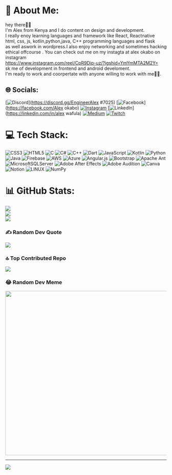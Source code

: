 # 💫 About Me:
hey there🤳🤳<br>I'm Alex from Kenya and I do content on design and development.<br> I really enoy learning languages and framework like React, Reactnative<br>html, css, js, kotlin,python,java, C++ programming languages and flask <br>as well aswork in wordpress.I also enjoy networking and sometimes hacking <br>ethical  offcourse  . You can check out me on my instagta at alex okabo on instagram<br> https://www.instagram.com/reel/CpR9Dip-uz/?igshid=YmYmMTA2M2Y=<br>sk me of development in frontend  and android develoment.<br>I'm ready to work and coorpertate with anyone willing  to work with me🥰🥰.


## 🌐 Socials:
[![Discord](https://img.shields.io/badge/Discord-%237289DA.svg?logo=discord&logoColor=white)](https://discord.gg/EngineerAlex #7025)
[![Facebook](https://img.shields.io/badge/Facebook-%231877F2.svg?logo=Facebook&logoColor=white)](https://facebook.com/Alex okabo) 
[![Instagram](https://img.shields.io/badge/Instagram-%23E4405F.svg?logo=Instagram&logoColor=white)](https://instagram.com/enineeralex186)
[![LinkedIn](https://img.shields.io/badge/LinkedIn-%230077B5.svg?logo=linkedin&logoColor=white)](https://linkedin.com/in/alex wafula)
[![Medium](https://img.shields.io/badge/Medium-12100E?logo=medium&logoColor=white)](https://medium.com/@OKABO001)
[![Twitch](https://img.shields.io/badge/Twitch-%239146FF.svg?logo=Twitch&logoColor=white)](https://twitch.tv/254@ENGINEERALEX) 

# 💻 Tech Stack:
![CSS3](https://img.shields.io/badge/css3-%231572B6.svg?style=for-the-badge&logo=css3&logoColor=white) ![HTML5](https://img.shields.io/badge/html5-%23E34F26.svg?style=for-the-badge&logo=html5&logoColor=white) ![C](https://img.shields.io/badge/c-%2300599C.svg?style=for-the-badge&logo=c&logoColor=white) ![C#](https://img.shields.io/badge/c%23-%23239120.svg?style=for-the-badge&logo=c-sharp&logoColor=white) ![C++](https://img.shields.io/badge/c++-%2300599C.svg?style=for-the-badge&logo=c%2B%2B&logoColor=white) ![Dart](https://img.shields.io/badge/dart-%230175C2.svg?style=for-the-badge&logo=dart&logoColor=white) ![JavaScript](https://img.shields.io/badge/javascript-%23323330.svg?style=for-the-badge&logo=javascript&logoColor=%23F7DF1E) ![Kotlin](https://img.shields.io/badge/kotlin-%230095D5.svg?style=for-the-badge&logo=kotlin&logoColor=white) ![Python](https://img.shields.io/badge/python-3670A0?style=for-the-badge&logo=python&logoColor=ffdd54) ![Java](https://img.shields.io/badge/java-%23ED8B00.svg?style=for-the-badge&logo=java&logoColor=white) ![Firebase](https://img.shields.io/badge/firebase-%23039BE5.svg?style=for-the-badge&logo=firebase) ![AWS](https://img.shields.io/badge/AWS-%23FF9900.svg?style=for-the-badge&logo=amazon-aws&logoColor=white) ![Azure](https://img.shields.io/badge/azure-%230072C6.svg?style=for-the-badge&logo=azure-devops&logoColor=white) ![Angular.js](https://img.shields.io/badge/angular.js-%23E23237.svg?style=for-the-badge&logo=angularjs&logoColor=white) ![Bootstrap](https://img.shields.io/badge/bootstrap-%23563D7C.svg?style=for-the-badge&logo=bootstrap&logoColor=white) ![Apache Ant](https://img.shields.io/badge/Apache%20Ant-A81C7D?style=for-the-badge&logo=Apache%20Ant&logoColor=white) ![MicrosoftSQLServer](https://img.shields.io/badge/Microsoft%20SQL%20Sever-CC2927?style=for-the-badge&logo=microsoft%20sql%20server&logoColor=white) ![Adobe After Effects](https://img.shields.io/badge/Adobe%20After%20Effects-9999FF.svg?style=for-the-badge&logo=Adobe%20After%20Effects&logoColor=white) ![Adobe Audition](https://img.shields.io/badge/Adobe%20Audition-9999FF.svg?style=for-the-badge&logo=Adobe%20Audition&logoColor=white) ![Canva](https://img.shields.io/badge/Canva-%2300C4CC.svg?style=for-the-badge&logo=Canva&logoColor=white) ![Notion](https://img.shields.io/badge/Notion-%23000000.svg?style=for-the-badge&logo=notion&logoColor=white) ![LINUX](https://img.shields.io/badge/Linux-FCC624?style=for-the-badge&logo=linux&logoColor=black) ![NumPy](https://img.shields.io/badge/numpy-%23013243.svg?style=for-the-badge&logo=numpy&logoColor=white)
# 📊 GitHub Stats:
![](https://github-readme-stats.vercel.app/api?username=Okabo001&theme=vue-dark&hide_border=true&include_all_commits=true&count_private=true)<br/>
![](https://github-readme-streak-stats.herokuapp.com/?user=Okabo001&theme=vue-dark&hide_border=true)<br/>
![](https://github-readme-stats.vercel.app/api/top-langs/?username=Okabo001&theme=vue-dark&hide_border=true&include_all_commits=true&count_private=true&layout=compact)

### ✍️ Random Dev Quote
![](https://quotes-github-readme.vercel.app/api?type=horizontal&theme=radical)

### 🔝 Top Contributed Repo
![](https://github-contributor-stats.vercel.app/api?username=Okabo001&limit=5&theme=dark&combine_all_yearly_contributions=true)

### 😂 Random Dev Meme
<img src="https://rm.up.railway.app/" width="512px"/>

---
[![](https://visitcount.itsvg.in/api?id=Okabo001&icon=1&color=0)](https://visitcount.itsvg.in)

<!-- Proudly created with GPRM ( https://gprm.itsvg.in ) -->
